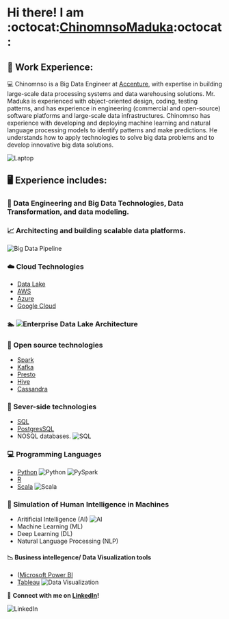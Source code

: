 # Hi there! I am :octocat:[ChinomnsoMaduka](https://github.com/chinomnsomaduka):octocat:

<!--
**chinomnsomaduka/chinomnsomaduka** is a ✨ _special_ ✨ repository because its `README.md` (this file) appears on your GitHub profile.

Here are some ideas to get you started:

- 🔭 I’m currently working on ...
- 🌱 I’m currently learning ...
- 👯 I’m looking to collaborate on ...
- 🤔 I’m looking for help with ...
- 💬 Ask me about ...
- 📫 How to reach me: ...
- 😄 Pronouns: ...
- ⚡ Fun fact: ...

https://github.com/ikatyang/emoji-cheat-sheet/blob/master/README.md
-->

## 💼 Work Experience:

:computer:  Chinomnso is a Big Data Engineer at [Accenture](https://github.com/Accenture), with expertise in building large-scale data processing systems and data warehousing solutions. Mr. Maduka is experienced with object-oriented design, coding, testing patterns, and has experience in engineering (commercial and open-source) software platforms and large-scale data infrastructures. Chinomnso has experience with developing and deploying machine learning and natural language processing models to identify patterns and make predictions. He understands how to apply technologies to solve big data problems and to develop innovative big data solutions.

  ![Laptop](https://static.toiimg.com/photo/msid-75846100/75846100.jpg)

## 🖥️ Experience includes:

### :electric_plug: Data Engineering and Big Data Technologies, Data Transformation, and data modeling. 

### :chart_with_upwards_trend: Architecting and building scalable data platforms. 
![Big Data Pipeline](https://miro.medium.com/max/3780/1*HLUYMb0AZYiJaJFjOSn1Tg.png)

### :cloud: Cloud Technologies 
- [Data Lake](https://www.snowflake.com/workloads/data-lake/)
- [AWS](https://aws.amazon.com/)
- [Azure](https://azure.microsoft.com/en-us/)
- [Google Cloud](https://cloud.google.com/)

### :swimmer: ![Enterprise Data Lake Architecture](https://www.cloudtp.com/wp-content/uploads/2017/09/architecture_patterns_enterprise_data_lake-14.png)

### :file_folder: Open source technologies 
- [Spark](https://spark.apache.org/)
- [Kafka](https://kafka.apache.org/)
- [Presto](https://prestosql.io/)
- [Hive](https://hive.apache.org/)
- [Cassandra](https://cassandra.apache.org/)

### :floppy_disk: Sever-side technologies
- [SQL](https://www.iso.org/standard/63555.html) 
- [PostgresSQL](https://www.postgresql.org/)
- NOSQL databases. 
![SQL](https://code.visualstudio.com/assets/docs/languages/tsql/intellisense.gif) 

  

### :computer: Programming Languages 

- [Python](https://www.python.org/)
![Python](https://media1.giphy.com/media/xT9IgzoKnwFNmISR8I/giphy.gif)
![PySpark](https://databricks.com/wp-content/uploads/2018/12/PySpark-1024x164.png)
- [R](https://cran.r-project.org/)
-  [Scala](https://www.scala-lang.org/)
![Scala](https://miro.medium.com/max/2920/0*E0_ni_BXft9nVYCo.)

### :brain: Simulation of Human Intelligence in Machines
- Aritificial Intelligence (AI)
![AI](https://res.cloudinary.com/dgofwp0my/image/upload/q_100/v1505907556/dra_172_artifical_intelligence_change_energy_jynxp2.gif) 
- Machine Learning (ML) 
- Deep Learning (DL) 
- Natural Language Processing (NLP) 

  

 #### :chart_with_downwards_trend: Business intellegence/ Data Visualization tools 
- ([Microsoft Power BI](https://powerbi.microsoft.com/en-us/)
- [Tableau](https://www.tableau.com/)
![Data Visualization](https://miro.medium.com/max/2376/0*HijaV6P2wiQ4EcFm.gif)


:iphone: **Connect with me on [LinkedIn](https://www.linkedin.com/in/chinomnsomaduka/)!**

![LinkedIn](https://media.giphy.com/media/47tmHfoHYrDXi/giphy.gif)
